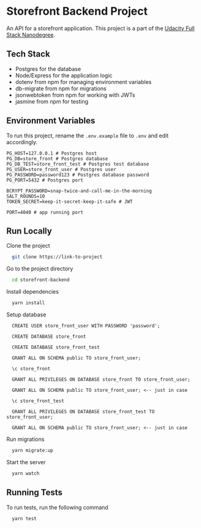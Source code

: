 # Storefront Backend Project

An API for a storefront application. This project is a part of the [Udacity Full Stack Nanodegree](https://www.udacity.com/course/full-stack-web-developer-nanodegree--nd0044).

## Tech Stack

- Postgres for the database
- Node/Express for the application logic
- dotenv from npm for managing environment variables
- db-migrate from npm for migrations
- jsonwebtoken from npm for working with JWTs
- jasmine from npm for testing

## Environment Variables

To run this project, rename the `.env.example` file to `.env` and
edit accordingly.

```
PG_HOST=127.0.0.1 # Postgres host
PG_DB=store_front # Postgres database
PG_DB_TEST=store_front_test # Postgres test database
PG_USER=store_front_user # Postgres user
PG_PASSWORD=password123 # Postgres database password
PG_PORT=5432 # Postgres port

BCRYPT_PASSWORD=snap-twice-and-call-me-in-the-morning
SALT_ROUNDS=10
TOKEN_SECRET=keep-it-secret-keep-it-safe # JWT

PORT=4040 # app running port
```

## Run Locally

Clone the project

```bash
  git clone https://link-to-project
```

Go to the project directory

```bash
  cd storefront-backend
```

Install dependencies

```bash
  yarn install
```

Setup database

```
  CREATE USER store_front_user WITH PASSWORD 'password';

  CREATE DATABASE store_front

  CREATE DATABASE store_front_test

  GRANT ALL ON SCHEMA public TO store_front_user;

  \c store_front

  GRANT ALL PRIVILEGES ON DATABASE store_front TO store_front_user;

  GRANT ALL ON SCHEMA public TO store_front_user; <-- just in case

  \c store_front_test

  GRANT ALL PRIVILEGES ON DATABASE store_front_test TO store_front_user;

  GRANT ALL ON SCHEMA public TO store_front_user; <-- just in case
```

Run migrations

```bash
  yarn migrate:up
```

Start the server

```bash
  yarn watch
```

## Running Tests

To run tests, run the following command

```bash
  yarn test
```
